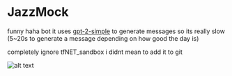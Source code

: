 # JazzMock
funny haha bot it uses [gpt-2-simple](https://github.com/minimaxir/gpt-2-simple) to generate messages so its really slow (5~20s to generate a message depending on how good the day is)

completely ignore tfNET_sandbox i didnt mean to add it to git

![alt text](https://imgur.com/aqkBUaL)
